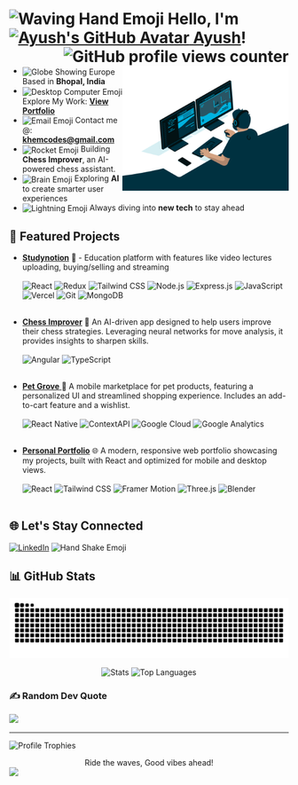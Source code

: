 
<h1>
  <img src="https://raw.githubusercontent.com/Tarikul-Islam-Anik/Animated-Fluent-Emojis/master/Emojis/Hand%20gestures/Waving%20Hand.png" alt="Waving Hand Emoji" width="30px"/> 
  Hello, I'm <a href="http://ayushportfolio-teal.vercel.app"><img src="https://github.com/user-attachments/assets/8e2fc82d-5062-4c00-bd84-2da0a68a6179" alt="Ayush's GitHub Avatar" width="45px"/> Ayush</a>! <div align="center"><img align="right" src="https://komarev.com/ghpvc/?username=khemssharma" alt="GitHub profile views counter"></div>
</h1>  

<div>
  <img src="https://raw.githubusercontent.com/g-popovic/g-popovic/master/programmer.gif" width="300px" align="right" alt="A professional animation coder gif"/>
</div>

### <div>
<ul>
  <li>
    <img src="https://raw.githubusercontent.com/Tarikul-Islam-Anik/Animated-Fluent-Emojis/master/Emojis/Travel%20and%20places/Globe%20Showing%20Europe-Africa.png" alt="Globe Showing Europe" width="25px" align="center" /> Based in <strong>Bhopal, India</strong>
  </li>
  <li>
    <img src="https://raw.githubusercontent.com/Tarikul-Islam-Anik/Animated-Fluent-Emojis/master/Emojis/Objects/Desktop%20Computer.png" alt="Desktop Computer Emoji" width="25px" align="center" /> Explore My Work: <a href="http://ayushportfolio-teal.vercel.app" target="_blank"><strong>View Portfolio</strong></a>
  </li>
  <li>
    <img src="https://raw.githubusercontent.com/Tarikul-Islam-Anik/Animated-Fluent-Emojis/master/Emojis/Objects/E-Mail.png" alt="Email Emoji" width="25px" align="center" /> Contact me @: <a href="mailto:khemcodes@gmail.com"><strong>khemcodes@gmail.com</strong></a>
  </li>
  <li>
    <img src="https://raw.githubusercontent.com/Tarikul-Islam-Anik/Animated-Fluent-Emojis/master/Emojis/Activities/1st%20Place%20Medal.png" alt="Rocket Emoji" width="25px" align="center" /> Building <strong>Chess Improver</strong>, an AI-powered chess assistant. 
  </li>
  <li>
    <img src="https://raw.githubusercontent.com/Tarikul-Islam-Anik/Animated-Fluent-Emojis/master/Emojis/Hand%20gestures/Brain.png" alt="Brain Emoji" width="25px" align="center" /> Exploring <strong>AI</strong> to create smarter user experiences
  </li>
  <li>
    <img src="https://raw.githubusercontent.com/Tarikul-Islam-Anik/Animated-Fluent-Emojis/master/Emojis/Travel%20and%20places/High%20Voltage.png" alt="Lightning Emoji" width="25px" align="center" /> Always diving into <strong>new tech</strong> to stay ahead
  </li>
</ul>

## 🚀 Featured Projects

- <a href = "https://github.com/khemssharma/StudyNotion">**Studynotion**</a> 📖 -
  Education platform with features like video lectures uploading, buying/selling and streaming  </br>  </br>
  ![React](https://img.shields.io/badge/React-61DAFB?style=flat&logo=react&logoColor=black)
  ![Redux](https://img.shields.io/badge/Redux-764ABC?style=flat&logo=redux&logoColor=white)
  ![Tailwind CSS](https://img.shields.io/badge/TailwindCSS-06B6D4?style=flat&logo=tailwindcss&logoColor=white)
  ![Node.js](https://img.shields.io/badge/Node.js-339933?style=flat&logo=nodedotjs&logoColor=white)
  ![Express.js](https://img.shields.io/badge/Express.js-000000?style=flat&logo=express&logoColor=white)
  ![JavaScript](https://img.shields.io/badge/JavaScript-F7DF1E?style=flat&logo=javascript&logoColor=black)
  ![Vercel](https://img.shields.io/badge/Vercel-000000?style=flat&logo=vercel&logoColor=white)
  ![Git](https://img.shields.io/badge/Git-F05032?style=flat&logo=git&logoColor=white)
  ![MongoDB](https://img.shields.io/badge/MongoDB-47A248?style=flat&logo=mongodb&logoColor=white)    </br>  </br>
  
- <a href = "https://github.com/khemssharma/ChessImprover">**Chess Improver**</a> 🧠
  An AI-driven app designed to help users improve their chess strategies. Leveraging neural networks for move analysis, it provides insights to sharpen skills.   </br>  </br>
  ![Angular](https://img.shields.io/badge/Angular-DD0031?style=flat&logo=angular&logoColor=white)
  ![TypeScript](https://img.shields.io/badge/TypeScript-3178C6?style=flat&logo=typescript&logoColor=white)  </br>  </br>

- <a href = "https://github.com/khemssharma/PetGrove-App">**Pet Grove** </a>🐾
  A mobile marketplace for pet products, featuring a personalized UI and streamlined shopping experience. Includes an add-to-cart feature and a wishlist.  </br>  </br>
  ![React Native](https://img.shields.io/badge/React_Native-61DAFB?style=flat&logo=react&logoColor=black)
  ![ContextAPI](https://img.shields.io/badge/ContextAPI-61DAFB?style=flat&logo=react&logoColor=black)
  ![Google Cloud](https://img.shields.io/badge/Google_Cloud-4285F4?style=flat&logo=google-cloud&logoColor=white)
  ![Google Analytics](https://img.shields.io/badge/Google_Analytics-E37400?style=flat&logo=google-analytics&logoColor=white)  </br>  </br>
  
- <a href = "https://github.com/khemssharma/3dPortfolio">**Personal Portfolio**</a> 🌐
  A modern, responsive web portfolio showcasing my projects, built with React and optimized for mobile and desktop views.  </br>  </br>
  ![React](https://img.shields.io/badge/React-61DAFB?style=flat&logo=react&logoColor=black)
  ![Tailwind CSS](https://img.shields.io/badge/TailwindCSS-06B6D4?style=flat&logo=tailwindcss&logoColor=white)
  ![Framer Motion](https://img.shields.io/badge/Framer_Motion-0055FF?style=flat&logo=framer&logoColor=white)
  ![Three.js](https://img.shields.io/badge/Three.js-000000?style=flat&logo=threedotjs&logoColor=white)
  ![Blender](https://img.shields.io/badge/Blender-%23F5792A.svg?style=flat&logo=blender&logoColor=white)  </br>  </br>


## <div> 🌐 Let's Stay Connected</div>

[![LinkedIn](https://img.shields.io/badge/LinkedIn-Join%20My%20Network-0077B5?style=flat&logo=linkedin&logoColor=white)](https://www.linkedin.com/in/khemssharma) <img src="https://raw.githubusercontent.com/Tarikul-Islam-Anik/Animated-Fluent-Emojis/master/Emojis/Hand%20gestures/Handshake.png" width="30px" alt="Hand Shake Emoji"/>


## 📊 GitHub Stats
<div align="center">
  
  <picture>
    <source media="(prefers-color-scheme: dark)" srcset="https://github.com/khemssharma/khemssharma/blob/output/github-contribution-grid-snake-dark.svg">
    <source media="(prefers-color-scheme: light)" srcset="https://github.com/khemssharma/khemssharma/blob/output/github-contribution-grid-snake.svg">
    <img alt="GitHub contribution grid snake animation" src="https://github.com/khemssharma/khemssharma/blob/output/github-contribution-grid-snake.svg">
  </picture>
</div>

<p align="center">
  <img src="https://github-readme-stats.vercel.app/api?username=khemssharma&theme=juicyfresh&hide_border=true&include_all_commits=true&count_private=true" alt="Stats" />
  <img src="https://github-readme-stats.vercel.app/api/top-langs/?username=khemssharma&theme=radical&hide_border=true&layout=compact&bg_color=0E1117" alt="Top Languages" />
</p>

<!--
  ![](https://github-readme-streak-stats.herokuapp.com/?user=khemssharma&theme=radical&hide_border=true)
-->


<!-- 
 ## <img align="center" src="https://img.icons8.com/material-outlined/24/ffffff/github.png" alt="GitHub Icon"> GitHub Summary

![Total Contributions](https://github-profile-summary-cards.vercel.app/api/cards/profile-details?username=khemssharma&theme=juicyfresh&layout=compact)
 
 -->
 
### ✍️ Random Dev Quote
![](https://quotes-github-readme.vercel.app/api?type=vetical&theme=juicyfresh)

---
  ![Profile Trophies](https://github-profile-trophy.vercel.app/?username=khemssharma&theme=juicyfresh&column=-1&no-frame=true&no-bg=true)

 <div align='center'>
 Ride the waves, Good vibes ahead!
</div>

  <img src="https://raw.githubusercontent.com/Trilokia/Trilokia/379277808c61ef204768a61bbc5d25bc7798ccf1/bottom_header.svg" />
